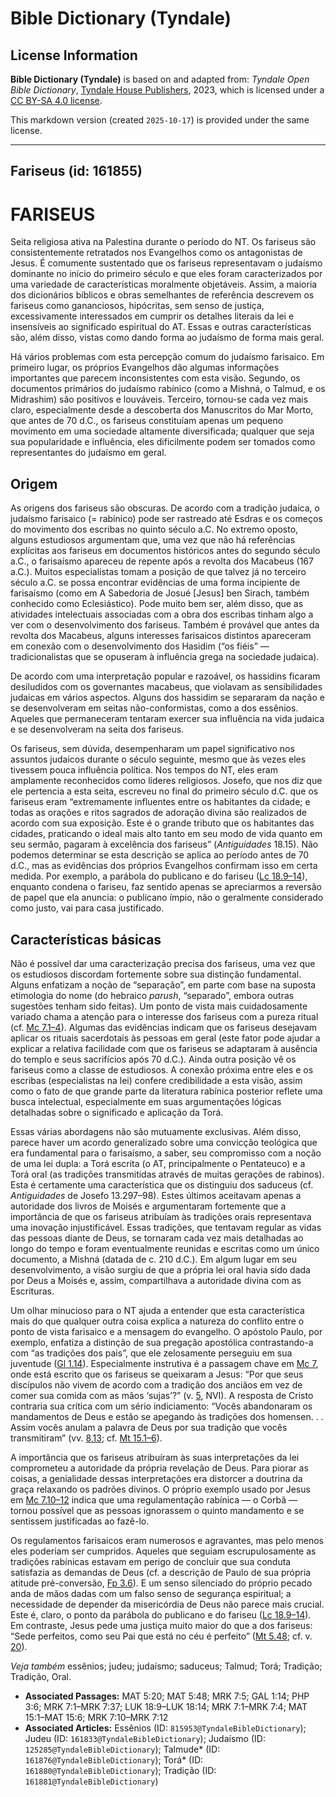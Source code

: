 # Bible Dictionary (Tyndale)

## License Information

**Bible Dictionary (Tyndale)** is based on and adapted from: _Tyndale Open Bible Dictionary_, [Tyndale House Publishers](https://tyndaleopenresources.com/), 2023, which is licensed under a [CC BY-SA 4.0 license](https://creativecommons.org/licenses/by-sa/4.0/legalcode.en).

This markdown version (created `2025-10-17`) is provided under the same license.



--------------------------------

## Fariseus (id: 161855)

FARISEUS
========

Seita religiosa ativa na Palestina durante o período do NT. Os fariseus são consistentemente retratados nos Evangelhos como os antagonistas de Jesus. É comumente sustentado que os fariseus representavam o judaísmo dominante no início do primeiro século e que eles foram caracterizados por uma variedade de características moralmente objetáveis. Assim, a maioria dos dicionários bíblicos e obras semelhantes de referência descrevem os fariseus como gananciosos, hipócritas, sem senso de justiça, excessivamente interessados em cumprir os detalhes literais da lei e insensíveis ao significado espiritual do AT. Essas e outras características são, além disso, vistas como dando forma ao judaísmo de forma mais geral.

Há vários problemas com esta percepção comum do judaísmo farisaico. Em primeiro lugar, os próprios Evangelhos dão algumas informações importantes que parecem inconsistentes com esta visão. Segundo, os documentos primários do judaísmo rabínico (como a Mishná, o Talmud, e os Midrashim) são positivos e louváveis. Terceiro, tornou\-se cada vez mais claro, especialmente desde a descoberta dos Manuscritos do Mar Morto, que antes de 70 d.C., os fariseus constituíam apenas um pequeno movimento em uma sociedade altamente diversificada; qualquer que seja sua popularidade e influência, eles dificilmente podem ser tomados como representantes do judaísmo em geral.

Origem
------

As origens dos fariseus são obscuras. De acordo com a tradição judaica, o judaísmo farisaico (\= rabínico) pode ser rastreado até Esdras e os começos do movimento dos escribas no quinto século a.C. No extremo oposto, alguns estudiosos argumentam que, uma vez que não há referências explícitas aos fariseus em documentos históricos antes do segundo século a.C., o farisaísmo apareceu de repente após a revolta dos Macabeus (167 a.C.). Muitos especialistas tomam a posição de que talvez já no terceiro século a.C. se possa encontrar evidências de uma forma incipiente de farisaísmo (como em A Sabedoria de Josué \[Jesus] ben Sirach, também conhecido como Eclesiástico). Pode muito bem ser, além disso, que as atividades intelectuais associadas com a obra dos escribas tinham algo a ver com o desenvolvimento dos fariseus. Também é provável que antes da revolta dos Macabeus, alguns interesses farisaicos distintos apareceram em conexão com o desenvolvimento dos Hasidim (“os fiéis” — tradicionalistas que se opuseram à influência grega na sociedade judaica).

De acordo com uma interpretação popular e razoável, os hassidins ficaram desiludidos com os governantes macabeus, que violavam as sensibilidades judaicas em vários aspectos. Alguns dos hassidim se separaram da nação e se desenvolveram em seitas não\-conformistas, como a dos essênios. Aqueles que permaneceram tentaram exercer sua influência na vida judaica e se desenvolveram na seita dos fariseus.

Os fariseus, sem dúvida, desempenharam um papel significativo nos assuntos judaicos durante o século seguinte, mesmo que às vezes eles tivessem pouca influência política. Nos tempos do NT, eles eram amplamente reconhecidos como líderes religiosos. Josefo, que nos diz que ele pertencia a esta seita, escreveu no final do primeiro século d.C. que os fariseus eram “extremamente influentes entre os habitantes da cidade; e todas as orações e ritos sagrados de adoração divina são realizados de acordo com sua exposição. Este é o grande tributo que os habitantes das cidades, praticando o ideal mais alto tanto em seu modo de vida quanto em seu sermão, pagaram à excelência dos fariseus” (*Antiguidades* 18\.15\). Não podemos determinar se esta descrição se aplica ao período antes de 70 d.C., mas as evidências dos próprios Evangelhos confirmam isso em certa medida. Por exemplo, a parábola do publicano e do fariseu ([Lc 18\.9–14](https://ref.ly/Luke18:9-Luke18:14)), enquanto condena o fariseu, faz sentido apenas se apreciarmos a reversão de papel que ela anuncia: o publicano ímpio, não o geralmente considerado como justo, vai para casa justificado.

Características básicas
-----------------------

Não é possível dar uma caracterização precisa dos fariseus, uma vez que os estudiosos discordam fortemente sobre sua distinção fundamental. Alguns enfatizam a noção de “separação”, em parte com base na suposta etimologia do nome (do hebraico *parush*, “separado”, embora outras sugestões tenham sido feitas). Um ponto de vista mais cuidadosamente variado chama a atenção para o interesse dos fariseus com a pureza ritual (cf. [Mc 7\.1–4](https://ref.ly/Mark7:1-Mark7:4)). Algumas das evidências indicam que os fariseus desejavam aplicar os rituais sacerdotais às pessoas em geral (este fator pode ajudar a explicar a relativa facilidade com que os fariseus se adaptaram à ausência do templo e seus sacrifícios após 70 d.C.). Ainda outra posição vê os fariseus como a classe de estudiosos. A conexão próxima entre eles e os escribas (especialistas na lei) confere credibilidade a esta visão, assim como o fato de que grande parte da literatura rabínica posterior reflete uma busca intelectual, especialmente em suas argumentações lógicas detalhadas sobre o significado e aplicação da Torá.

Essas várias abordagens não são mutuamente exclusivas. Além disso, parece haver um acordo generalizado sobre uma convicção teológica que era fundamental para o farisaísmo, a saber, seu compromisso com a noção de uma lei dupla: a Torá escrita (o AT, principalmente o Pentateuco) e a Torá oral (as tradições transmitidas através de muitas gerações de rabinos). Esta é certamente uma característica que os distinguiu dos saduceus (cf. *Antiguidades* de Josefo 13\.297–98\). Estes últimos aceitavam apenas a autoridade dos livros de Moisés e argumentaram fortemente que a importância de que os fariseus atribuíam às tradições orais representava uma inovação injustificável. Essas tradições, que tentavam regular as vidas das pessoas diante de Deus, se tornaram cada vez mais detalhadas ao longo do tempo e foram eventualmente reunidas e escritas como um único documento, a Mishná (datada de c. 210 d.C.). Em algum lugar em seu desenvolvimento, a visão surgiu de que a própria lei oral havia sido dada por Deus a Moisés e, assim, compartilhava a autoridade divina com as Escrituras.

Um olhar minucioso para o NT ajuda a entender que esta característica mais do que qualquer outra coisa explica a natureza do conflito entre o ponto de vista farisaico e a mensagem do evangelho. O apóstolo Paulo, por exemplo, enfatiza a distinção de sua pregação apostólica contrastando\-a com “as tradições dos pais”, que ele zelosamente perseguiu em sua juventude ([Gl 1\.14](https://ref.ly/Gal1:14)). Especialmente instrutiva é a passagem chave em [Mc 7](https://ref.ly/Mark7:1-Mark7:37), onde está escrito que os fariseus se queixaram a Jesus: “Por que seus discípulos não vivem de acordo com a tradição dos anciãos em vez de comer sua comida com as mãos ‘sujas’?” (v. [5](https://ref.ly/Mark7:5), NVI). A resposta de Cristo contraria sua crítica com um sério indiciamento: “Vocês abandonaram os mandamentos de Deus e estão se apegando às tradições dos homensen. . . Assim vocês anulam a palavra de Deus por sua tradição que vocês transmitiram” (vv. [8](https://ref.ly/Mark7:8),[13](https://ref.ly/Mark7:13); cf. [Mt 15\.1–6](https://ref.ly/Matt15:1-Matt15:6)).

A importância que os fariseus atribuíram às suas interpretações da lei comprometeu a autoridade da própria revelação de Deus. Para piorar as coisas, a genialidade dessas interpretações era distorcer a doutrina da graça relaxando os padrões divinos. O próprio exemplo usado por Jesus em [Mc 7\.10–12](https://ref.ly/Mark7:10-Mark7:12) indica que uma regulamentação rabínica — o Corbã — tornou possível que as pessoas ignorassem o quinto mandamento e se sentissem justificadas ao fazê\-lo.

Os regulamentos farisaicos eram numerosos e agravantes, mas pelo menos eles poderiam ser cumpridos. Aqueles que seguiam escrupulosamente as tradições rabínicas estavam em perigo de concluir que sua conduta satisfazia as demandas de Deus (cf. a descrição de Paulo de sua própria atitude pré\-conversão, [Fp 3\.6](https://ref.ly/Phil3:6)). E um senso silenciado do próprio pecado anda de mãos dadas com um falso senso de segurança espiritual; a necessidade de depender da misericórdia de Deus não parece mais crucial. Este é, claro, o ponto da parábola do publicano e do fariseu ([Lc 18\.9–14](https://ref.ly/Luke18:9-Luke18:14)). Em contraste, Jesus pede uma justiça muito maior do que a dos fariseus: “Sede perfeitos, como seu Pai que está no céu é perfeito” ([Mt 5\.48](https://ref.ly/Matt5:48); cf. v. [20](https://ref.ly/Matt5:20)).

*Veja também* essênios; judeu; judaísmo; saduceus; Talmud; Torá; Tradição; Tradição, Oral.

* **Associated Passages:** MAT 5:20; MAT 5:48; MRK 7:5; GAL 1:14; PHP 3:6; MRK 7:1–MRK 7:37; LUK 18:9–LUK 18:14; MRK 7:1–MRK 7:4; MAT 15:1–MAT 15:6; MRK 7:10–MRK 7:12
* **Associated Articles:** Essênios (ID: `815953@TyndaleBibleDictionary`); Judeu (ID: `161833@TyndaleBibleDictionary`); Judaísmo (ID: `125285@TyndaleBibleDictionary`); Talmude* (ID: `161876@TyndaleBibleDictionary`); Torá* (ID: `161880@TyndaleBibleDictionary`); Tradição (ID: `161881@TyndaleBibleDictionary`)

